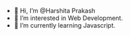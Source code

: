 - 👋 Hi, I’m @Harshita Prakash
- 👀 I’m interested in Web Development.
- 🌱 I’m currently learning Javascript.

<!---
HarshitaPrakash15/HarshitaPrakash15 is a ✨ special ✨ repository because its `README.md` (this file) appears on your GitHub profile.
You can click the Preview link to take a look at your changes.
--->
